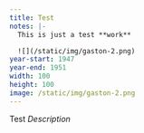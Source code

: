 ```yaml
---
title: Test
notes: |-
  This is just a test **work**

  ![](/static/img/gaston-2.png)
year-start: 1947
year-end: 1951
width: 100
height: 100
image: /static/img/gaston-2.png
---
```

Test *Description*